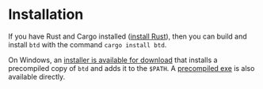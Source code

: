 # Installation

If you have Rust and Cargo installed ([install Rust](https://www.rust-lang.org/tools/install)), then you can build and install `btd` with the command `cargo install btd`.

On Windows, an [installer is available for download](https://github.com/BrandonXLF/btd/releases/latest/download/btd-installer.exe) that installs a precompiled copy of `btd` and adds it to the `$PATH`. A [precompiled exe](https://github.com/BrandonXLF/btd/releases/latest/download/btd.exe) is also available directly.
